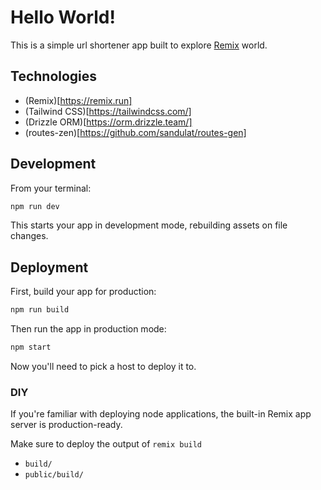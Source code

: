 # Hello World!

This is a simple url shortener app built to explore [Remix](https://remix.run) world.

## Technologies

- (Remix)[https://remix.run]
- (Tailwind CSS)[https://tailwindcss.com/]
- (Drizzle ORM)[https://orm.drizzle.team/]
- (routes-zen)[https://github.com/sandulat/routes-gen]

## Development

From your terminal:

```sh
npm run dev
```

This starts your app in development mode, rebuilding assets on file changes.

## Deployment

First, build your app for production:

```sh
npm run build
```

Then run the app in production mode:

```sh
npm start
```

Now you'll need to pick a host to deploy it to.

### DIY

If you're familiar with deploying node applications, the built-in Remix app server is production-ready.

Make sure to deploy the output of `remix build`

- `build/`
- `public/build/`
